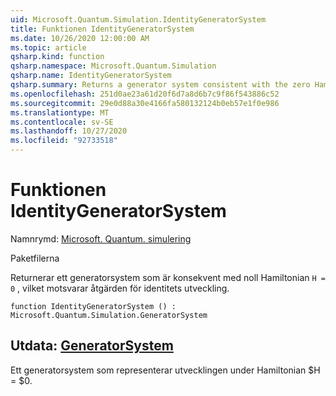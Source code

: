 ```yaml
---
uid: Microsoft.Quantum.Simulation.IdentityGeneratorSystem
title: Funktionen IdentityGeneratorSystem
ms.date: 10/26/2020 12:00:00 AM
ms.topic: article
qsharp.kind: function
qsharp.namespace: Microsoft.Quantum.Simulation
qsharp.name: IdentityGeneratorSystem
qsharp.summary: Returns a generator system consistent with the zero Hamiltonian `H = 0`, which corresponds to the identity evolution operation.
ms.openlocfilehash: 251d0ae23a61d20f6d7a8d6b7c9f86f543886c52
ms.sourcegitcommit: 29e0d88a30e4166fa580132124b0eb57e1f0e986
ms.translationtype: MT
ms.contentlocale: sv-SE
ms.lasthandoff: 10/27/2020
ms.locfileid: "92733518"
---
```

# <a name="identitygeneratorsystem-function"></a>Funktionen IdentityGeneratorSystem

Namnrymd: [Microsoft. Quantum. simulering](xref:Microsoft.Quantum.Simulation)

Paketfilerna [](https://nuget.org/packages/)


Returnerar ett generatorsystem som är konsekvent med noll Hamiltonian `H = 0` , vilket motsvarar åtgärden för identitets utveckling.

```qsharp
function IdentityGeneratorSystem () : Microsoft.Quantum.Simulation.GeneratorSystem
```


## <a name="output--generatorsystem"></a>Utdata: [GeneratorSystem](xref:Microsoft.Quantum.Simulation.GeneratorSystem)

Ett generatorsystem som representerar utvecklingen under Hamiltonian $H = $0.